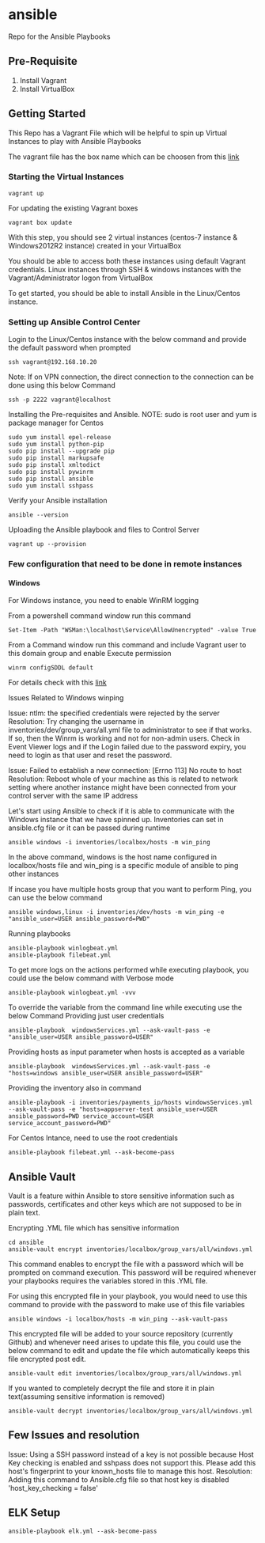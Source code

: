 # ansible
Repo for the Ansible Playbooks

## Pre-Requisite
  1. Install Vagrant
  2. Install VirtualBox

## Getting Started
This Repo has a Vagrant File which will be helpful to spin up Virtual Instances to play with Ansible Playbooks

The vagrant file has the box name which can be choosen from this [link](https://app.vagrantup.com/boxes/search)

### Starting the Virtual Instances

```
vagrant up
```

For updating the existing Vagrant boxes

```
vagrant box update
```

With this step, you should see 2 virtual instances (centos-7 instance & Windows2012R2 instance) created in your VirtualBox

You should be able to access both these instances using default Vagrant credentials. Linux instances through SSH & windows instances with the Vagrant/Administrator logon from VirtualBox

To get started, you should be able to install Ansible in the Linux/Centos instance.

### Setting up Ansible Control Center

Login to the Linux/Centos instance with the below command and provide the default password when prompted
```
ssh vagrant@192.168.10.20
```

Note: If on VPN connection, the direct connection to the connection can be done using this below Command
```
ssh -p 2222 vagrant@localhost
```

Installing the Pre-requisites and Ansible. NOTE: sudo is root user and yum is package manager for Centos

```
sudo yum install epel-release
sudo yum install python-pip
sudo pip install --upgrade pip
sudo pip install markupsafe
sudo pip install xmltodict
sudo pip install pywinrm
sudo pip install ansible
sudo yum install sshpass
```

Verify your Ansible installation

```
ansible --version
```

Uploading the Ansible playbook and files to Control Server

```
vagrant up --provision
```

### Few configuration that need to be done in remote instances

#### Windows
For Windows instance, you need to enable WinRM logging

From a powershell command window run this command

```
Set-Item -Path "WSMan:\localhost\Service\AllowUnencrypted" -value True
```

From a Command window run this command and include Vagrant user to this domain group and enable Execute permission

```
winrm configSDDL default
```
For details check with this [link](https://stackoverflow.com/questions/38105486/winrm-the-specified-credentials-were-rejected-by-the-server)

Issues Related to Windows winping

Issue: ntlm: the specified credentials were rejected by the server
Resolution: Try changing the username in inventories/dev/group_vars/all.yml file to administrator to see if that works. If so, then the Winrm is working and not for non-admin users.
Check in Event Viewer logs and if the Login failed due to the password expiry, you need to login as that user and reset the password.

Issue: Failed to establish a new connection: [Errno 113] No route to host
Resolution: Reboot whole of your machine as this is related to network setting where another instance might have been connected from your control server with the same IP address

Let's start using Ansible to check if it is able to communicate with the Windows instance that we have spinned up. Inventories can set in ansible.cfg file or it can be passed during runtime

```
ansible windows -i inventories/localbox/hosts -m win_ping
```
In the above command, windows is the host name configured in localbox/hosts file and win_ping is a specific module of ansible to ping other instances

If incase you have multiple hosts group that you want to perform Ping, you can use the below command

```
ansible windows,linux -i inventories/dev/hosts -m win_ping -e "ansible_user=USER ansible_password=PWD"
```

Running playbooks

```
ansible-playbook winlogbeat.yml
ansible-playbook filebeat.yml
```
To get more logs on the actions performed while executing playbook, you could use the below command with Verbose mode

```
ansible-playbook winlogbeat.yml -vvv
```

To override the variable from the command line while executing use the below Command
Providing just user credentials
```
ansible-playbook  windowsServices.yml --ask-vault-pass -e "ansible_user=USER ansible_password=USER"
```
Providing hosts as input parameter when hosts is accepted as a variable
```
ansible-playbook  windowsServices.yml --ask-vault-pass -e "hosts=windows ansible_user=USER ansible_password=USER"
```
Providing the inventory also in command
```
ansible-playbook -i inventories/payments_ip/hosts windowsServices.yml --ask-vault-pass -e "hosts=appserver-test ansible_user=USER ansible_password=PWD service_account=USER service_account_password=PWD"
```

For Centos Intance, need to use the root credentials

```
ansible-playbook filebeat.yml --ask-become-pass
```

## Ansible Vault
Vault is a feature within Ansible to store sensitive information such as passwords, certificates and other keys which are not supposed to be in plain text.

Encrypting .YML file which has sensitive information
```
cd ansible
ansible-vault encrypt inventories/localbox/group_vars/all/windows.yml
```
This command enables to encrypt the file with a password which will be prompted on command execution. This password will be required whenever your playbooks requires the variables stored in this .YML file.

For using this encrypted file in your playbook, you would need to use this command to provide with the password to make use of this file variables

```
ansible windows -i localbox/hosts -m win_ping --ask-vault-pass
```

This encrypted file will be added to your source repository (currently Github) and whenever need arises to update this file, you could use the below command to edit and update the file which automatically keeps this file encrypted post edit.

```
ansible-vault edit inventories/localbox/group_vars/all/windows.yml
```

If you wanted to completely decrypt the file and store it in plain text(assuming sensitive information is removed)

```
ansible-vault decrypt inventories/localbox/group_vars/all/windows.yml
```

## Few Issues and resolution

Issue: Using a SSH password instead of a key is not possible because Host Key checking is enabled and sshpass does not support this.  Please add this host's fingerprint to your known_hosts file to manage this host.
Resolution: Adding this command to Ansible.cfg file so that host key is disabled 'host_key_checking = false'


## ELK Setup

```
ansible-playbook elk.yml --ask-become-pass
```
